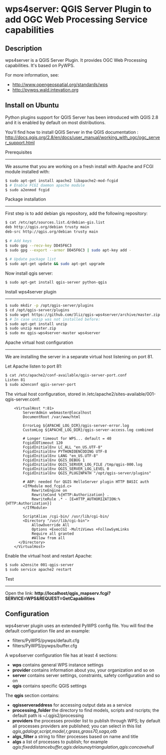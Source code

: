wps4server: QGIS Server Plugin to add OGC Web Processing Service capabilities
==============================================================================

Description
---------------

wps4server is a QGIS Server Plugin. It provides OGC Web Processing capabilities. It's based on PyWPS.

For more information, see:
* http://www.opengeospatial.org/standards/wps
* http://pywps.wald.intevation.org

Install on Ubuntu
------------------

Python plugins support for QGIS Server has been introduced with QGIS 2.8 and it is enabled by default on most distributions.

You'll find how to install QGIS Server in the QGIS documentation : http://docs.qgis.org/2.8/en/docs/user_manual/working_with_ogc/ogc_server_support.html

Prerequisites
_______________

We assume that you are working on a fresh install with Apache and FCGI module installed with:

```bash
$ sudo apt-get install apache2 libapache2-mod-fcgid
$ # Enable FCGI daemon apache module
$ sudo a2enmod fcgid
```

Package installation
_____________________

First step is to add debian gis repository, add the following repository:

```bash
$ cat /etc/apt/sources.list.d/debian-gis.list
deb http://qgis.org/debian trusty main
deb-src http://qgis.org/debian trusty main
 
$ # Add keys
$ sudo gpg --recv-key DD45F6C3
$ sudo gpg --export --armor DD45F6C3 | sudo apt-key add -
 
$ # Update package list
$ sudo apt-get update && sudo apt-get upgrade
```

Now install qgis server:

```bash
$ sudo apt-get install qgis-server python-qgis
```

Install wps4server plugin
__________________________

```bash
$ sudo mkdir -p /opt/qgis-server/plugins
$ cd /opt/qgis-server/plugins
$ sudo wget https://github.com/3liz/qgis-wps4server/archive/master.zip
$ # In case unzip was not installed before:
$ sudo apt-get install unzip
$ sudo unzip master.zip 
$ sudo mv qgis-wps4server-master wps4server
```

Apache virtual host configuration
__________________________________

We are installing the server in a separate virtual host listening on port 81.

Let Apache listen to port 81:

```bash
$ cat /etc/apache2/conf-available/qgis-server-port.conf
Listen 81
$ sudo a2enconf qgis-server-port
```

The virtual host configuration, stored in /etc/apache2/sites-available/001-qgis-server.conf:

```
    <VirtualHost *:81>
        ServerAdmin webmaster@localhost
        DocumentRoot /var/www/html
     
        ErrorLog ${APACHE_LOG_DIR}/qgis-server-error.log
        CustomLog ${APACHE_LOG_DIR}/qgis-server-access.log combined
     
        # Longer timeout for WPS... default = 40
        FcgidIOTimeout 120 
        FcgidInitialEnv LC_ALL "en_US.UTF-8"
        FcgidInitialEnv PYTHONIOENCODING UTF-8
        FcgidInitialEnv LANG "en_US.UTF-8"
        FcgidInitialEnv QGIS_DEBUG 1
        FcgidInitialEnv QGIS_SERVER_LOG_FILE /tmp/qgis-000.log
        FcgidInitialEnv QGIS_SERVER_LOG_LEVEL 0
        FcgidInitialEnv QGIS_PLUGINPATH "/opt/qgis-server/plugins"
     
        # ABP: needed for QGIS HelloServer plugin HTTP BASIC auth
        <IfModule mod_fcgid.c>
            RewriteEngine on
            RewriteCond %{HTTP:Authorization} .
            RewriteRule .* - [E=HTTP_AUTHORIZATION:%{HTTP:Authorization}]
        </IfModule>
     
        ScriptAlias /cgi-bin/ /usr/lib/cgi-bin/
        <Directory "/usr/lib/cgi-bin">
            AllowOverride All
            Options +ExecCGI -MultiViews +FollowSymLinks
            Require all granted
            #Allow from all
      </Directory>
    </VirtualHost>
```

Enable the virtual host and restart Apache:

```bash
$ sudo a2ensite 001-qgis-server
$ sudo service apache2 restart
```

Test
_____

Open the link: **http://localhost/qgis_mapserv.fcgi?SERVICE=WPS&REQUEST=GetCapabilities**

Configuration
---------------

wps4server plugin uses an extended PyWPS config file. You will find the default configuration file and an example:
* filters/PyWPS/pywps/default.cfg
* filters/PyWPS/pywps/buffer.cfg

A wps4server configuration file has at least 4 sections:
* **wps** contains general WPS instance settings
* **provider** contains information about you, your organization and so on
* **server** contains server settings, constraints, safety configuration and so on
* **qgis** contains specific QGIS settings

The **qgis** section contains:
* **qgisserveraddress** for accessing output data as a service
* **processing_folder** the directory to find models, scripts and rscripts; the default path is ~/.qgis2/processing
* **providers** the processes provider list to publish through WPS; by default all processes providers are published; you can select in this list *qgis,gdalogr,script,model,r,grass,grass70,saga,otb*
* **algs_filter** a string to filter processes based on name and title
* **algs** a list of processes to publish; for example *qgis:fixeddistancebuffer,qgis:delaunaytriangulation,qgis:concavehull*
